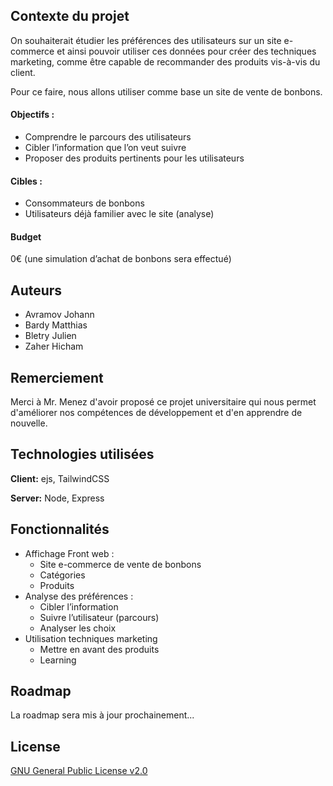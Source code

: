 ## Contexte du projet

On souhaiterait étudier les préférences des utilisateurs sur un site e-commerce et ainsi pouvoir utiliser ces données pour créer des techniques marketing, comme être capable de recommander des produits vis-à-vis du client.

Pour ce faire, nous allons utiliser comme base un site de vente de bonbons.

#### Objectifs :
- Comprendre le parcours des utilisateurs
- Cibler l’information que l’on veut suivre
- Proposer des produits pertinents pour les utilisateurs

#### Cibles : 
- Consommateurs de bonbons
- Utilisateurs déjà familier avec le site (analyse)

#### Budget 
0€ (une simulation d’achat de bonbons sera effectué)


## Auteurs

- Avramov Johann
- Bardy Matthias
- Bletry Julien
- Zaher Hicham


## Remerciement

Merci à Mr. Menez d'avoir proposé ce projet universitaire qui nous permet d'améliorer nos compétences de développement et d'en apprendre de nouvelle.
## Technologies utilisées

**Client:** ejs, TailwindCSS

**Server:** Node, Express


## Fonctionnalités

- Affichage Front web : 
    - Site e-commerce de vente de bonbons
    - Catégories
    - Produits
- Analyse des préférences :
    - Cibler l’information
    - Suivre l’utilisateur (parcours)
    - Analyser les choix
- Utilisation techniques marketing
    - Mettre en avant des produits
    - Learning


## Roadmap

La roadmap sera mis à jour prochainement...

## License

[GNU General Public License v2.0](https://www.gnu.org/licenses/old-licenses/gpl-2.0.en.html)

